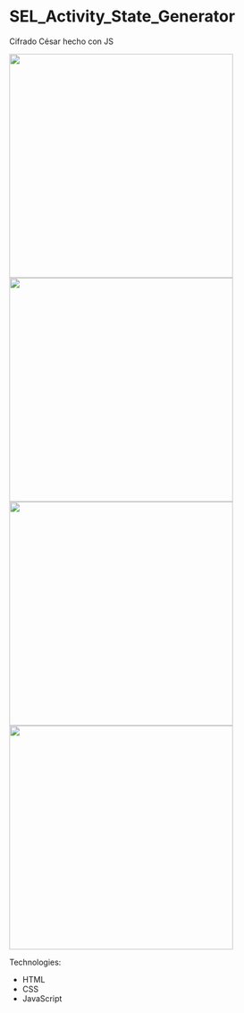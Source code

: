 # SEL_Activity_State_Generator
Cifrado César hecho con JS

<img src="https://drive.google.com/file/d/1sJduR0VVGl4A6gHdb2ffGY4M9fBIqWAP/view" alt="" width="400"/>

<img src="https://i.ibb.co/5FdyLVM/Screen-Shot-2021-02-25-at-00-15-17.png" alt="" width="400"/>

<img src="https://i.ibb.co/5FdyLVM/Screen-Shot-2021-02-25-at-00-15-17.png" alt="" width="400"/>

<img src="https://i.ibb.co/5FdyLVM/Screen-Shot-2021-02-25-at-00-15-17.png" alt="" width="400"/>

Technologies:
- HTML
- CSS
- JavaScript